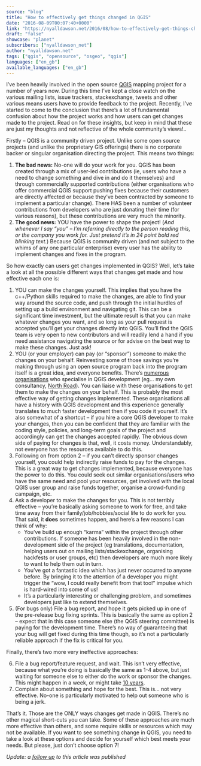 ```yaml
---
source: "blog"
title: "How to effectively get things changed in QGIS"
date: "2016-08-09T00:07:40+0000"
link: "https://nyalldawson.net/2016/08/how-to-effectively-get-things-changed-in-qgis/"
draft: "false"
showcase: "planet"
subscribers: ["nyalldawson_net"]
author: "nyalldawson.net"
tags: ["qgis", "opensource", "osgeo", "qgis"]
languages: ["en_gb"]
available_languages: ["en_gb"]
---
```


<p>I&#8217;ve been heavily involved in the open source <a href="http://www.qgis.org/en/site/">QGIS</a> mapping project for a number of years now. During this time I&#8217;ve kept a close watch on the various mailing lists, issue trackers, stackexchange, tweets and other various means users have to provide feedback to the project. Recently, I&#8217;ve started to come to the conclusion that there&#8217;s a lot of fundamental confusion about how the project works and how users can get changes made to the project. Read on for these insights, but keep in mind that these are just my thoughts and not reflective of the whole community&#8217;s views!..</p>
<p>Firstly &#8211; QGIS is a community driven project. Unlike some open source projects (and unlike the proprietary GIS offerings) there is no corporate backer or singular organisation directing the project. This means two things:</p>
<ol>
<li><strong>The bad news:</strong> No-one will do your work for you. QGIS has been created through a mix of user-led contributions (ie, users who have a need to change something and dive in and do it themselves) and through commercially supported contributions (either organisations who offer commercial QGIS support pushing fixes because their customers are directly affected or because they&#8217;ve been contracted by someone to implement a particular change). There HAS been a number of volunteer contributions from developers who are just donating their time (for various reasons), but these contributions are very much the minority.</li>
<li><strong>The good news:</strong> YOU have the power to shape the project! (<em>And whenever I say &#8220;you&#8221; &#8211; I&#8217;m referring directly to the person reading this, or the company you work for. Just pretend it&#8217;s in 24 point bold red blinking text.</em>) Because QGIS is community driven (and not subject to the whims of any one particular enterprise) every user has the ability to implement changes and fixes in the program.</li>
</ol>
<p>So how exactly can users get changes implemented in QGIS? Well, let&#8217;s take a look at all the possible different ways that changes get made and how effective each one is:</p>
<ol>
<li>YOU can make the changes yourself. This implies that you have the c++/Python skills required to make the changes, are able to find your way around the source code, and push through the initial hurdles of setting up a build environment and navigating git. This can be a significant time investment, but the ultimate result is that you can make whatever changes you want, and so long as your pull request is accepted you&#8217;ll get your changes directly into QGIS. You&#8217;ll find the QGIS team is very open to new contributors and will readily lend a hand if you need assistance navigating the source or for advise on the best way to make these changes. Just ask!</li>
<li>YOU (or your employer) can pay (or &#8220;sponsor&#8221;) someone to make the changes on your behalf. Reinvesting some of those savings you&#8217;re making through using an open source program back into the program itself is a great idea, and everyone benefits. There&#8217;s <a href="https://www.qgis.org/en/site/forusers/commercial_support.html">numerous organisations</a> who specialise in QGIS development (eg&#8230; my own consultancy, <a href="http://north-road.com">North Road</a>). You can liaise with these organisations to get them to make the changes on your behalf. This is probably the most effective way of getting changes implemented. These organisations all have a history with QGIS development and this experience generally translates to much faster development then if you code it yourself. It&#8217;s also somewhat of a shortcut &#8211; if you hire a core QGIS developer to make your changes, then you can be confident that they are familiar with the coding style, policies, and long-term goals of the project and accordingly can get the changes accepted rapidly. The obvious down side of paying for changes is that, well, it costs money. Understandably, not everyone has the resources available to do this.</li>
<li>Following on from option 2 &#8211; if you can&#8217;t directly sponsor changes yourself, you could help indirectly raise funds to pay for the changes. This is a great way to get changes implemented, because everyone has the power to do this. You could seek out similar organisations/users who have the same need and pool your resources, get involved with the local QGIS user group and raise funds together, organise a crowd-funding campaign, etc.</li>
<li>Ask a developer to make the changes for you. This is not terribly effective &#8211; you&#8217;re basically asking someone to work for free, and take time away from their family/job/hobbies/social life to do work for you. That said, it <strong>does</strong> sometimes happen, and here&#8217;s a few reasons I can think of why:
<ul>
<li>You&#8217;ve build up enough &#8220;karma&#8221; within the project through other contributions. If someone has been heavily involved in the non-development side of the project (eg translations, documentation, helping users out on mailing lists/stackexchange, organising hackfests or user groups, etc) then developers are much more likely to want to help them out in turn.</li>
<li>You&#8217;ve got a fantastic idea which has just never occurred to anyone before. By bringing it to the attention of a developer you might trigger the &#8220;wow, I could really benefit from that too!&#8221; impulse which is hard-wired into some of us!</li>
<li>It&#8217;s a particularly interesting or challenging problem, and sometimes developers just like to extend themselves.</li>
</ul>
</li>
<li>(For bugs only) File a bug report, and hope it gets picked up in one of the pre-release bug fixing sprints. This is basically the same as option 2 &#8211; expect that in this case someone else (the QGIS steering committee) is paying for the development time. There&#8217;s no way of guaranteeing that your bug will get fixed during this time though, so it&#8217;s not a particularly reliable approach if the fix is critical for you.</li>
</ol>
<p>Finally, there&#8217;s two more very ineffective approaches:</p>
<ol start="6">
<li>File a bug report/feature request, and wait. This isn&#8217;t very effective, because what you&#8217;re doing is basically the same as 1-4 above, but just waiting for someone else to either do the work or sponsor the changes. This might happen in a week, or might take <a href="http://hub.qgis.org/issues/777">10 years</a>.</li>
<li>Complain about something and hope for the best. This is&#8230; not very effective. No-one is particularly motivated to help out someone who is being a jerk.</li>
</ol>
<p>That&#8217;s it. Those are the ONLY ways changes get made in QGIS. There&#8217;s no other magical short-cuts you can take. Some of these approaches are much more effective than others, and some require skills or resources which may not be available. If you want to see something change in QGIS, you need to take a look at these options and decide for yourself which best meets your needs. But please, just don&#8217;t choose option 7!</p>
<p><em>Update: a <a href="http://nyalldawson.net/2016/08/how-to-effectively-get-things-changed-in-qgis-a-follow-up/">follow up</a> to this article was published</em></p>
